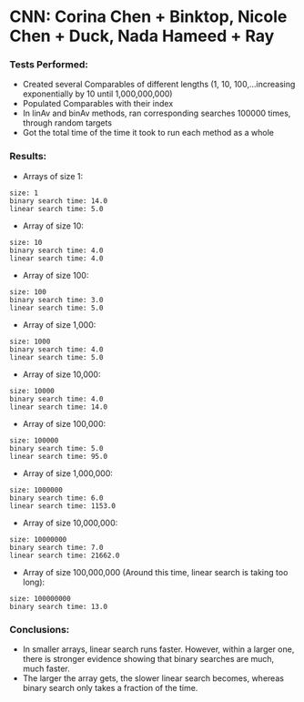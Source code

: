 # CNN: Corina Chen + Binktop, Nicole Chen + Duck, Nada Hameed + Ray

### Tests Performed:
* Created several Comparables of different lengths (1, 10, 100,...increasing exponentially by 10 until 1,000,000,000)
* Populated Comparables with their index
* In linAv and binAv methods, ran corresponding searches 100000 times, through random targets
* Got the total time of the time it took to run each method as a whole

### Results:
* Arrays of size 1:
```
size: 1
binary search time: 14.0
linear search time: 5.0
```
* Array of size 10:
```
size: 10
binary search time: 4.0
linear search time: 4.0
```
* Array of size 100:
```
size: 100
binary search time: 3.0
linear search time: 5.0
```
* Array of size 1,000:
```
size: 1000
binary search time: 4.0
linear search time: 5.0
```
* Array of size 10,000:
```
size: 10000
binary search time: 4.0
linear search time: 14.0
```
* Array of size 100,000:
```
size: 100000
binary search time: 5.0
linear search time: 95.0
```
* Array of size 1,000,000:
```
size: 1000000
binary search time: 6.0
linear search time: 1153.0
```
* Array of size 10,000,000:
```
size: 10000000
binary search time: 7.0
linear search time: 21662.0
```
* Array of size 100,000,000 (Around this time, linear search is taking too long):
```
size: 100000000
binary search time: 13.0
```


### Conclusions:
* In smaller arrays, linear search runs faster. However, within a larger one, there is stronger evidence showing that binary searches are much, much faster.
* The larger the array gets, the slower linear search becomes, whereas binary search only takes a fraction of the time.
